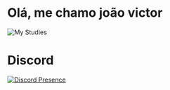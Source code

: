  <h1>Olá, me chamo joão victor</h1>

<img src="https://skills.thijs.gg/icons?i=js,html,css,git,nodejs" alt="My Studies" />

<h1>Discord</h1>

[![Discord Presence](https://lanyard.cnrad.dev/api/435234685782589461)](https://discord.com/users/435234685782589461)

